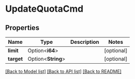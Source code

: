 # UpdateQuotaCmd

## Properties

Name | Type | Description | Notes
------------ | ------------- | ------------- | -------------
**limit** | Option<**i64**> |  | [optional]
**target** | Option<**String**> |  | [optional]

[[Back to Model list]](../README.md#documentation-for-models) [[Back to API list]](../README.md#documentation-for-api-endpoints) [[Back to README]](../README.md)


